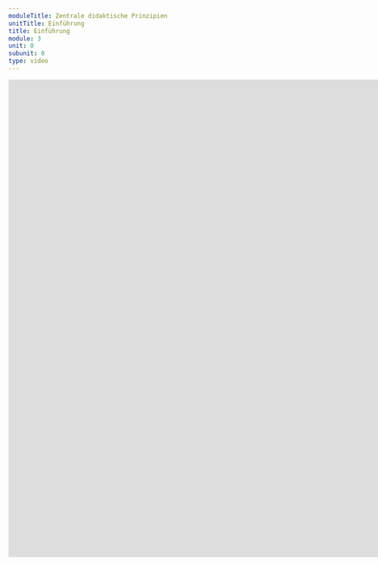 ```yaml
---
moduleTitle: Zentrale didaktische Prinzipien
unitTitle: Einführung
title: Einführung
module: 3
unit: 0
subunit: 0
type: video
---
```


<iframe width="1922" height="945" src="https://www.youtube.com/embed/7vXq6oP7iLc?autoplay=1" frameborder="0" allow="accelerometer; autoplay; encrypted-media; gyroscope; picture-in-picture" allowfullscreen></iframe>


<!-- TODO: Hieraus ein Video machen. 

E-Learning ist keine Disziplin, die losgelöst ist von allen anderen didaktischen Ideen. Vieles, was wir über didaktisch gut gestaltete Lernumgebungen wissen, gilt auch für E-Learning Produkte. Sechs dieser Prinzipien schauen wir uns in dieser Lerneinheit genauer an. Egal, welches E-Learning Produkt wir umsetzen, wir sollten diese Prinzipien immer versuchen umszuseten. Später im Kurs lernst du didaktiche Prinzpien kenne, die vor allem für E-Learning Produkte gelten.  -->